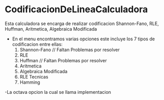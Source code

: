 # CodificacionDeLineaCalculadora
Esta calculadora se encarga de realizar codificacion Shannon-Fano, RLE, Huffman, Aritmetica, Algebraica Modificada

- En el menu encontramos varias opciones este incluye los 7 tipos de codificacion entre ellas:
    1. Shannon-Fano // Faltan Problemas por resolver
    2. RLE 
    3. Huffman // Faltan Problemas por resolver
    4. Aritmetica
    5. Algebraica Modificada  
    6. RLE Tecnicas
    7. Hamming

-La octava opcion la cual se llama implementacion